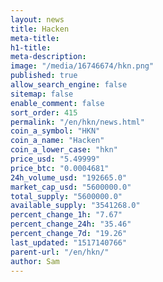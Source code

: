 ```yaml
---
layout: news
title: Hacken
meta-title: 
h1-title: 
meta-description: 
image: "/media/16746674/hkn.png"
published: true
allow_search_engine: false
sitemap: false
enable_comment: false
sort_order: 415
permalink: "/en/hkn/news.html"
coin_a_symbol: "HKN"
coin_a_name: "Hacken"
coin_a_lower_case: "hkn"
price_usd: "5.49999"
price_btc: "0.0004681"
24h_volume_usd: "192665.0"
market_cap_usd: "5600000.0"
total_supply: "5600000.0"
available_supply: "3541268.0"
percent_change_1h: "7.67"
percent_change_24h: "35.46"
percent_change_7d: "19.26"
last_updated: "1517140766"
parent-url: "/en/hkn/"
author: Sam
---
```


